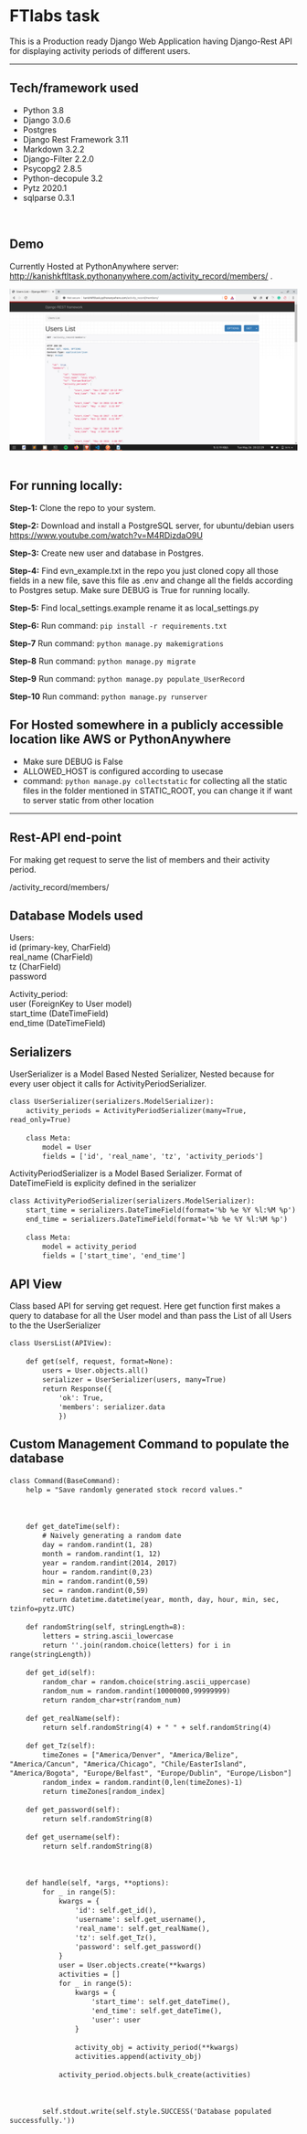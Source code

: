 # FTlabs task
This is a Production ready Django Web Application having Django-Rest API for displaying activity periods of different users.

---

## Tech/framework used
* Python 3.8
* Django 3.0.6
* Postgres
* Django Rest Framework 3.11
* Markdown 3.2.2
* Django-Filter 2.2.0
* Psycopg2 2.8.5
* Python-decopule 3.2
* Pytz 2020.1
* sqlparse 0.3.1

<br/>

## Demo
Currently Hosted at PythonAnywhere server: http://kanishkftltask.pythonanywhere.com/activity_record/members/ . <br />

![](https://github.com/dev-kanishk/FTlabs_task/blob/master/Screenshot%20from%202020-05-26%2020-22-29.png)
<br/>
<br/>

## For running locally:
**Step-1:** Clone the repo to your system.

**Step-2:** Download and install a PostgreSQL server, for ubuntu/debian users https://www.youtube.com/watch?v=M4RDizdaO9U  

**Step-3:** Create new user and database in Postgres.

**Step-4:** Find evn_example.txt in the repo you just cloned copy all those fields in a new file, save this file as .env and change all the fields according to Postgres setup.
Make sure DEBUG is True for running locally.

**Step-5:** Find local_settings.example rename it as local_settings.py 

**Step-6:** Run command: `pip install -r requirements.txt`

**Step-7** Run command: `python manage.py makemigrations`

**Step-8** Run command: `python manage.py migrate`

**Step-9** Run command: `python manage.py populate_UserRecord`

**Step-10** Run command: `python manage.py runserver`
<br/>

## For Hosted somewhere in a publicly accessible location like AWS or PythonAnywhere
* Make sure DEBUG is False 
* ALLOWED_HOST is configured according to usecase 
* command: `python manage.py collectstatic` for collecting all the static 
files in the folder mentioned in STATIC_ROOT, you can change it if want to server static from other location 

---

## Rest-API end-point

For making get request to serve the list of members and their activity period. <br/>

/activity_record/members/ <br/>

## Database Models used

Users:<br/>
id   (primary-key, CharField)<br/>
real_name   (CharField) <br/>
tz   (CharField)<br/>
password <br/>

Activity_period: <br/>
user (ForeignKey to User model) <br/>
start_time (DateTimeField) <br/>
end_time (DateTimeField)<br/>

## Serializers 

UserSerializer is a Model Based Nested Serializer, Nested because for every user object it calls for ActivityPeriodSerializer. 

    class UserSerializer(serializers.ModelSerializer):
        activity_periods = ActivityPeriodSerializer(many=True, read_only=True)

        class Meta:
            model = User
            fields = ['id', 'real_name', 'tz', 'activity_periods']


ActivityPeriodSerializer is a Model Based Serializer. Format of DateTimeField is explicity defined in the serializer

    class ActivityPeriodSerializer(serializers.ModelSerializer):
        start_time = serializers.DateTimeField(format='%b %e %Y %l:%M %p')
        end_time = serializers.DateTimeField(format='%b %e %Y %l:%M %p')

        class Meta:
            model = activity_period
            fields = ['start_time', 'end_time'] 
        

## API View

Class based API for serving get request. Here get function first makes a query to database for all the User model and than pass the List of all Users to the the UserSerializer

    class UsersList(APIView):

        def get(self, request, format=None):
            users = User.objects.all()
            serializer = UserSerializer(users, many=True)
            return Response({
                'ok': True,
                'members': serializer.data
                })


## Custom Management Command to populate the database

    class Command(BaseCommand):
        help = "Save randomly generated stock record values."



        def get_dateTime(self):
            # Naively generating a random date
            day = random.randint(1, 28)
            month = random.randint(1, 12)
            year = random.randint(2014, 2017)
            hour = random.randint(0,23)
            min = random.randint(0,59)
            sec = random.randint(0,59)
            return datetime.datetime(year, month, day, hour, min, sec, tzinfo=pytz.UTC)

        def randomString(self, stringLength=8):
            letters = string.ascii_lowercase
            return ''.join(random.choice(letters) for i in range(stringLength))

        def get_id(self):
            random_char = random.choice(string.ascii_uppercase)
            random_num = random.randint(10000000,99999999)
            return random_char+str(random_num)

        def get_realName(self):
            return self.randomString(4) + " " + self.randomString(4)

        def get_Tz(self):
            timeZones = ["America/Denver", "America/Belize", "America/Cancun", "America/Chicago", "Chile/EasterIsland", "America/Bogota", "Europe/Belfast", "Europe/Dublin", "Europe/Lisbon"]
            random_index = random.randint(0,len(timeZones)-1)
            return timeZones[random_index]

        def get_password(self):
            return self.randomString(8)

        def get_username(self):
            return self.randomString(8)



        def handle(self, *args, **options):
            for _ in range(5):
                kwargs = {
                    'id': self.get_id(),
                    'username': self.get_username(),
                    'real_name': self.get_realName(),
                    'tz': self.get_Tz(),
                    'password': self.get_password()
                }
                user = User.objects.create(**kwargs)
                activities = []
                for _ in range(5):
                    kwargs = {
                        'start_time': self.get_dateTime(),
                        'end_time': self.get_dateTime(),
                        'user': user
                    }

                    activity_obj = activity_period(**kwargs)
                    activities.append(activity_obj)

                activity_period.objects.bulk_create(activities)



            self.stdout.write(self.style.SUCCESS('Database populated successfully.'))



